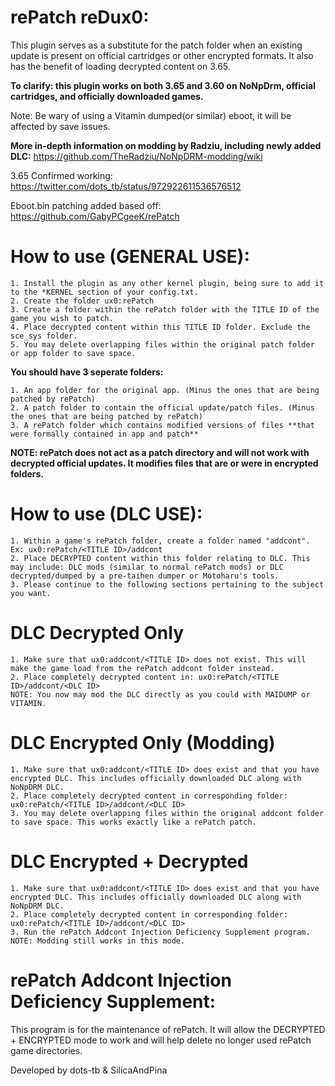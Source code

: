# rePatch reDux0:

This plugin serves as a substitute for the patch folder when an existing update is present on official cartridges or other encrypted formats. It also has the benefit of loading decrypted content on 3.65.

**To clarify: this plugin works on both 3.65 and 3.60 on NoNpDrm, official cartridges, and officially downloaded games.**

Note: Be wary of using a Vitamin dumped(or similar) eboot, it will be affected by save issues. 


**More in-depth information on modding by Radziu, including newly added DLC:** https://github.com/TheRadziu/NoNpDRM-modding/wiki

3.65 Confirmed working: https://twitter.com/dots_tb/status/972922611536576512

Eboot.bin patching added based off: https://github.com/GabyPCgeeK/rePatch

# How to use (GENERAL USE):

	1. Install the plugin as any other kernel plugin, being sure to add it to the *KERNEL section of your config.txt.
	2. Create the folder ux0:rePatch
	3. Create a folder within the rePatch folder with the TITLE ID of the game you wish to patch. 
	4. Place decrypted content within this TITLE ID folder. Exclude the sce_sys folder.
	5. You may delete overlapping files within the original patch folder or app folder to save space.

**You should have 3 seperate folders:**

	1. An app folder for the original app. (Minus the ones that are being patched by rePatch)
	2. A patch folder to contain the official update/patch files. (Minus the ones that are being patched by rePatch)
	3. A rePatch folder which contains modified versions of files **that were formally contained in app and patch**

**NOTE: rePatch does not act as a patch directory and will not work with decrypted official updates. It modifies files that are or were in encrypted folders.**
	
# How to use (DLC USE):	
	
	1. Within a game's rePatch folder, create a folder named "addcont". Ex: ux0:rePatch/<TITLE ID>/addcont
	2. Place DECRYPTED content within this folder relating to DLC. This may include: DLC mods (similar to normal rePatch mods) or DLC decrypted/dumped by a pre-taihen dumper or Motoharu's tools.
	3. Please continue to the following sections pertaining to the subject you want.

# DLC Decrypted Only

	1. Make sure that ux0:addcont/<TITLE ID> does not exist. This will make the game load from the rePatch addcont folder instead.
	2. Place completely decrypted content in: ux0:rePatch/<TITLE ID>/addcont/<DLC ID>
	NOTE: You now may mod the DLC directly as you could with MAIDUMP or VITAMIN.
	
# DLC Encrypted Only (Modding)

	1. Make sure that ux0:addcont/<TITLE ID> does exist and that you have encrypted DLC. This includes officially downloaded DLC along with NoNpDRM DLC.
	2. Place completely decrypted content in corresponding folder: ux0:rePatch/<TITLE ID>/addcont/<DLC ID>
	3. You may delete overlapping files within the original addcont folder to save space. This works exactly like a rePatch patch.
	
# DLC Encrypted + Decrypted

	1. Make sure that ux0:addcont/<TITLE ID> does exist and that you have encrypted DLC. This includes officially downloaded DLC along with NoNpDRM DLC.
	2. Place completely decrypted content in corresponding folder: ux0:rePatch/<TITLE ID>/addcont/<DLC ID>
	3. Run the rePatch Addcont Injection Deficiency Supplement program.
	NOTE: Modding still works in this mode.

# rePatch Addcont Injection Deficiency Supplement:	

This program is for the maintenance of rePatch. It will allow the DECRYPTED + ENCRYPTED mode to work and will help delete no longer used rePatch game directories.
	
Developed by dots-tb & SilicaAndPina
